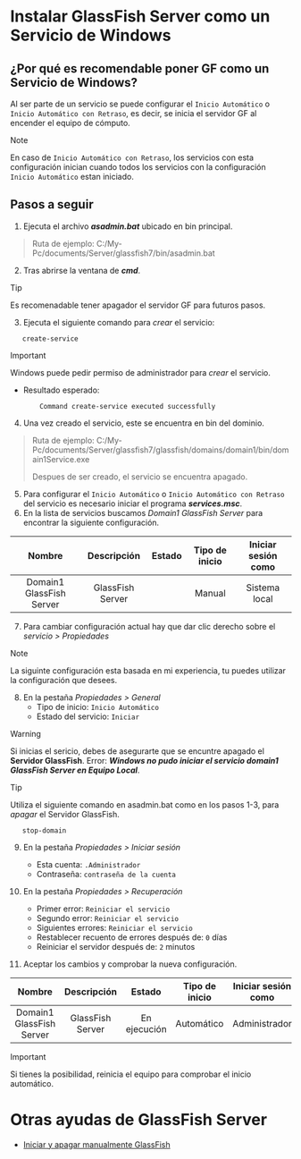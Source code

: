 # Instalar GlassFish Server como un Servicio de Windows

## ¿Por qué es recomendable poner GF como un Servicio de Windows?
Al ser parte de un servicio se puede configurar el `Inicio Automático` o `Inicio Automático con Retraso`, es decir, se inicia el servidor GF al encender el equipo de cómputo. 
> [!NOTE]
> En caso de `Inicio Automático con Retraso`, los servicios con esta configuración inician cuando todos los servicios con la configuración `Inicio Automático` estan iniciado.

## Pasos a seguir
1. Ejecuta el archivo ***asadmin.bat*** ubicado en bin principal. 
> Ruta de ejemplo: C:/My-Pc/documents/Server/glassfish7/bin/asadmin.bat
2. Tras abrirse la ventana de ***cmd***.
> [!TIP]
> Es recomenadable tener apagador el servidor GF para futuros pasos.
3. Ejecuta el siguiente comando para *crear* el servicio:
```
   create-service
```
> [!IMPORTANT]
> Windows puede pedir permiso de administrador para *crear* el servicio. 
   - Resultado esperado:
     ```
         Command create-service executed successfully
     ```
4. Una vez creado el servicio, este se encuentra en bin del dominio.
> Ruta de ejemplo: C:/My-Pc/documents/Server/glassfish7/glassfish/domains/domain1/bin/domain1Service.exe
> 
> Despues de ser creado, el servicio se encuentra apagado.
5. Para configurar el `Inicio Automático` o `Inicio Automático con Retraso` del servicio es necesario iniciar el programa ***services.msc***.
6. En la lista de servicios buscamos _Domain1 GlassFish Server_ para encontrar la siguiente configuración.

| Nombre | Descripción | Estado | Tipo de inicio | Iniciar sesión como |
| :---: | :---: | :---: | :---: | :---: |
| Domain1 GlassFish Server | GlassFish Server | | Manual | Sistema local | 

7. Para cambiar configuración actual hay que dar clic derecho sobre el *servicio > Propiedades*
> [!NOTE]
> La siguinte configuración esta basada en mi experiencia, tu puedes utilizar la configuración que desees.     
8. En la pestaña *Propiedades > General*
   + Tipo de inicio: `Inicio Automático`
   + Estado del servicio: `Iniciar`
> [!WARNING]
> Si inicias el sericio, debes de asegurarte que se encuntre apagado el **Servidor GlassFish**.
> Error: ***Windows no pudo iniciar el servicio domain1 GlassFish Server en Equipo Local***.

> [!TIP]
> Utiliza el siguiente comando en asadmin.bat como en los pasos 1-3, para *apagar* el Servidor GlassFish.
> ```
>    stop-domain
> ```
9. En la pestaña *Propiedades > Iniciar sesión*
   + Esta cuenta: `.Administrador`
   + Contraseña: `contraseña de la cuenta`
10. En la pestaña *Propiedades > Recuperación*
      + Primer error: `Reiniciar el servicio`
      + Segundo error: `Reiniciar el servicio`
      + Siguientes errores: `Reiniciar el servicio`
      + Restablecer recuento de errores después de: `0` días
      + Reiniciar el servidor después de: `2` minutos

11. Aceptar los cambios y comprobar la nueva configuración.

| Nombre | Descripción | Estado | Tipo de inicio | Iniciar sesión como |
| :---: | :---: | :---: | :---: | :---: |
| Domain1 GlassFish Server | GlassFish Server | En ejecución | Automático | Administrador | 

> [!IMPORTANT]
> Si tienes la posibilidad, reinicia el equipo para comprobar el inicio automático.


# Otras ayudas de GlassFish Server
   - [Iniciar y apagar manualmente GlassFish](https://github.com/Isaacrgz/Start-Glassfish/blob/main/README.md)
